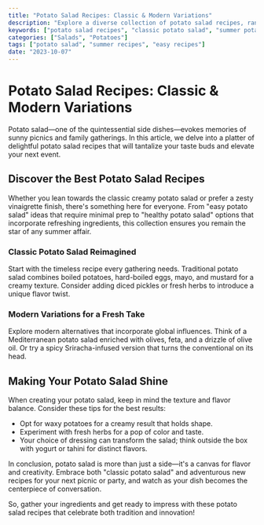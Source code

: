 ```yaml
---
title: "Potato Salad Recipes: Classic & Modern Variations"
description: "Explore a diverse collection of potato salad recipes, ranging from classic to innovative variations that will elevate your summer gatherings."
keywords: ["potato salad recipes", "classic potato salad", "summer potato salads", "creamy potato salad"]
categories: ["Salads", "Potatoes"]
tags: ["potato salad", "summer recipes", "easy recipes"]
date: "2023-10-07"
---
```


# Potato Salad Recipes: Classic & Modern Variations

Potato salad—one of the quintessential side dishes—evokes memories of sunny picnics and family gatherings. In this article, we delve into a platter of delightful potato salad recipes that will tantalize your taste buds and elevate your next event. 

## Discover the Best Potato Salad Recipes

Whether you lean towards the classic creamy potato salad or prefer a zesty vinaigrette finish, there's something here for everyone. From "easy potato salad" ideas that require minimal prep to "healthy potato salad" options that incorporate refreshing ingredients, this collection ensures you remain the star of any summer affair.

### Classic Potato Salad Reimagined

Start with the timeless recipe every gathering needs. Traditional potato salad combines boiled potatoes, hard-boiled eggs, mayo, and mustard for a creamy texture. Consider adding diced pickles or fresh herbs to introduce a unique flavor twist.

### Modern Variations for a Fresh Take

Explore modern alternatives that incorporate global influences. Think of a Mediterranean potato salad enriched with olives, feta, and a drizzle of olive oil. Or try a spicy Sriracha-infused version that turns the conventional on its head.

## Making Your Potato Salad Shine

When creating your potato salad, keep in mind the texture and flavor balance. Consider these tips for the best results:
- Opt for waxy potatoes for a creamy result that holds shape.
- Experiment with fresh herbs for a pop of color and taste.
- Your choice of dressing can transform the salad; think outside the box with yogurt or tahini for distinct flavors.

In conclusion, potato salad is more than just a side—it's a canvas for flavor and creativity. Embrace both "classic potato salad" and adventurous new recipes for your next picnic or party, and watch as your dish becomes the centerpiece of conversation. 

So, gather your ingredients and get ready to impress with these potato salad recipes that celebrate both tradition and innovation!